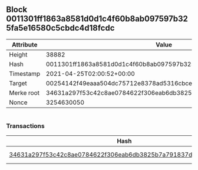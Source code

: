 ## Block 0011301ff1863a8581d0d1c4f60b8ab097597b325fa5e16580c5cbdc4d18fcdc

Attribute | Value
--- | ---
Height | 38882
Hash | 0011301ff1863a8581d0d1c4f60b8ab097597b325fa5e16580c5cbdc4d18fcdc
Timestamp | 2021-04-25T02:00:52+00:00
Target | 00254142f49eaaa504dc75712e8378ad5316cbcead634704b3734b6271167cc4
Merke root | 34631a297f53c42c8ae0784622f306eab6db3825b7a791837d070cf64faf96d4
Nonce | 3254630050

```

```

### Transactions

Hash | Amount
--- | ---
[34631a297f53c42c8ae0784622f306eab6db3825b7a791837d070cf64faf96d4](34631a297f53c42c8ae0784622f306eab6db3825b7a791837d070cf64faf96d4.md) | 10.00000000 SKEPTI 
